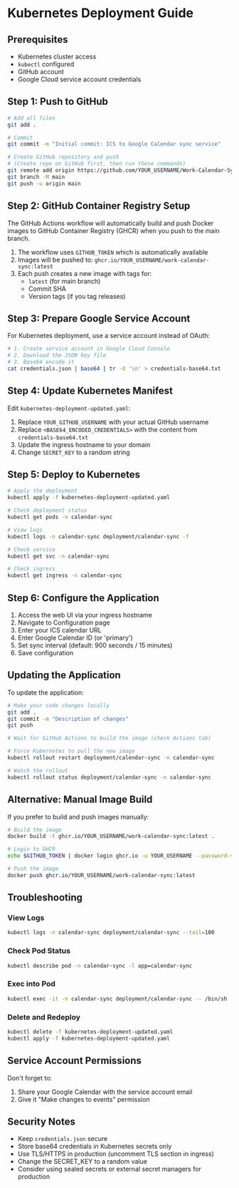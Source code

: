 # Kubernetes Deployment Guide

## Prerequisites

- Kubernetes cluster access
- `kubectl` configured
- GitHub account
- Google Cloud service account credentials

## Step 1: Push to GitHub

```bash
# Add all files
git add .

# Commit
git commit -m "Initial commit: ICS to Google Calendar sync service"

# Create GitHub repository and push
# (Create repo on GitHub first, then run these commands)
git remote add origin https://github.com/YOUR_USERNAME/Work-Calendar-Sync.git
git branch -M main
git push -u origin main
```

## Step 2: GitHub Container Registry Setup

The GitHub Actions workflow will automatically build and push Docker images to GitHub Container Registry (GHCR) when you push to the main branch.

1. The workflow uses `GITHUB_TOKEN` which is automatically available
2. Images will be pushed to: `ghcr.io/YOUR_USERNAME/work-calendar-sync:latest`
3. Each push creates a new image with tags for:
   - `latest` (for main branch)
   - Commit SHA
   - Version tags (if you tag releases)

## Step 3: Prepare Google Service Account

For Kubernetes deployment, use a service account instead of OAuth:

```bash
# 1. Create service account in Google Cloud Console
# 2. Download the JSON key file
# 3. Base64 encode it
cat credentials.json | base64 | tr -d '\n' > credentials-base64.txt
```

## Step 4: Update Kubernetes Manifest

Edit `kubernetes-deployment-updated.yaml`:

1. Replace `YOUR_GITHUB_USERNAME` with your actual GitHub username
2. Replace `<BASE64_ENCODED_CREDENTIALS>` with the content from `credentials-base64.txt`
3. Update the ingress hostname to your domain
4. Change `SECRET_KEY` to a random string

## Step 5: Deploy to Kubernetes

```bash
# Apply the deployment
kubectl apply -f kubernetes-deployment-updated.yaml

# Check deployment status
kubectl get pods -n calendar-sync

# View logs
kubectl logs -n calendar-sync deployment/calendar-sync -f

# Check service
kubectl get svc -n calendar-sync

# Check ingress
kubectl get ingress -n calendar-sync
```

## Step 6: Configure the Application

1. Access the web UI via your ingress hostname
2. Navigate to Configuration page
3. Enter your ICS calendar URL
4. Enter Google Calendar ID (or 'primary')
5. Set sync interval (default: 900 seconds / 15 minutes)
6. Save configuration

## Updating the Application

To update the application:

```bash
# Make your code changes locally
git add .
git commit -m "Description of changes"
git push

# Wait for GitHub Actions to build the image (check Actions tab)

# Force Kubernetes to pull the new image
kubectl rollout restart deployment/calendar-sync -n calendar-sync

# Watch the rollout
kubectl rollout status deployment/calendar-sync -n calendar-sync
```

## Alternative: Manual Image Build

If you prefer to build and push images manually:

```bash
# Build the image
docker build -t ghcr.io/YOUR_USERNAME/work-calendar-sync:latest .

# Login to GHCR
echo $GITHUB_TOKEN | docker login ghcr.io -u YOUR_USERNAME --password-stdin

# Push the image
docker push ghcr.io/YOUR_USERNAME/work-calendar-sync:latest
```

## Troubleshooting

### View Logs
```bash
kubectl logs -n calendar-sync deployment/calendar-sync --tail=100
```

### Check Pod Status
```bash
kubectl describe pod -n calendar-sync -l app=calendar-sync
```

### Exec into Pod
```bash
kubectl exec -it -n calendar-sync deployment/calendar-sync -- /bin/sh
```

### Delete and Redeploy
```bash
kubectl delete -f kubernetes-deployment-updated.yaml
kubectl apply -f kubernetes-deployment-updated.yaml
```

## Service Account Permissions

Don't forget to:
1. Share your Google Calendar with the service account email
2. Give it "Make changes to events" permission

## Security Notes

- Keep `credentials.json` secure
- Store base64 credentials in Kubernetes secrets only
- Use TLS/HTTPS in production (uncomment TLS section in ingress)
- Change the SECRET_KEY to a random value
- Consider using sealed secrets or external secret managers for production
